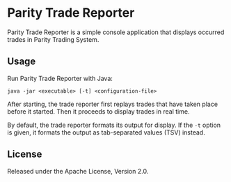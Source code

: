 Parity Trade Reporter
=====================

Parity Trade Reporter is a simple console application that displays occurred
trades in Parity Trading System.


Usage
-----

Run Parity Trade Reporter with Java:

    java -jar <executable> [-t] <configuration-file>

After starting, the trade reporter first replays trades that have taken place
before it started. Then it proceeds to display trades in real time.

By default, the trade reporter formats its output for display. If the `-t`
option is given, it formats the output as tab-separated values (TSV) instead.


License
-------

Released under the Apache License, Version 2.0.
